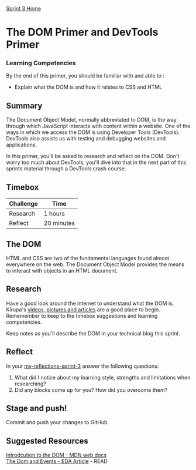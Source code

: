 [Sprint 3 Home](README.md)

# The DOM Primer and DevTools Primer

### Learning Competencies 
By the end of this primer, you should be familiar with and able to :

- Explain what the DOM is and how it relates to CSS and HTML


## Summary
The Document Object Model, normally abbreviated to DOM, is the way through which JavaScript interacts with content within a website. One of the ways in which we access the DOM is using Developer Tools (DevTools). DevTools also assists us with testing and debugging websites and applications. 

In this primer, you'll be asked to research and reflect on the DOM. Don't worry too much about DevTools, you'll dive into that in the next part of this sprints material through a DevTools crash course. 

## Timebox 

Challenge | Time|
------------|----------|
Research | 1 hours
Reflect | 20 minutes

## The DOM 
HTML and CSS are two of the fundamental languages found almost everywhere on the web. The Document Object Model provides the means to interact with objects in an HTML document. 

## Research 
Have a good look around the internet to understand what the DOM is. 
Kirupa's [videos, pictures and articles](https://www.kirupa.com/html5/javascript_the_browser_and_the_dom.htm) are a good place to begin. Rememember to keep to the timebox suggestions and learning competencies. 

Keep notes as you'll describe the DOM in your technical blog this sprint. 

## Reflect 
In your [my-reflections-sprint-3](my-reflections-sprint-3.md) answer the following questions: 

1. What did I notice about my learning style, strengths and limitations when researching?
2. Did any blocks come up for you? How did you overcome them?  

## Stage and push! 
Commit and push your changes to GitHub. 

## Suggested Resources
[Introdcution to the DOM - MDN web docs](https://developer.mozilla.org/en-US/docs/Web/API/Document_Object_Model/Introduction)  
[The Dom and Events - EDA Article](js-dom-and-dev-tools-article.md) - READ
